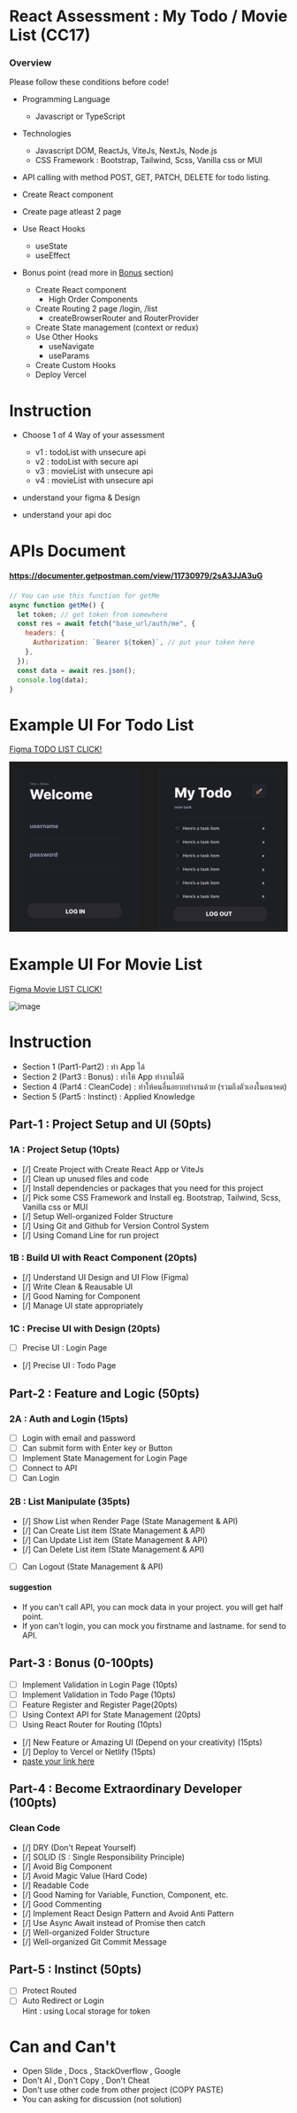 # React Assessment : My Todo / Movie List (CC17)

### Overview

Please follow these conditions before code!

- Programming Language
  - Javascript or TypeScript
- Technologies
  - Javascript DOM, ReactJs, ViteJs, NextJs, Node.js
  - CSS Framework : Bootstrap, Tailwind, Scss, Vanilla css or MUI
- API calling with method POST, GET, PATCH, DELETE for todo listing.
- Create React component
- Create page atleast 2 page
- Use React Hooks

  - useState
  - useEffect

- Bonus point (read more in [Bonus](#Bonus) section)
  - Create React component
    - High Order Components
  - Create Routing 2 page /login, /list
    - createBrowserRouter and RouterProvider
  - Create State management (context or redux)
  - Use Other Hooks
    - useNavigate
    - useParams
  - Create Custom Hooks
  - Deploy Vercel

# Instruction

- Choose 1 of 4 Way of your assessment

  - v1 : todoList with unsecure api
  - v2 : todoList with secure api
  - v3 : movieList with unsecure api
  - v4 : movieList with unsecure api

- understand your figma & Design
- understand your api doc

# APIs Document

#### https://documenter.getpostman.com/view/11730979/2sA3JJA3uG

```js
// You can use this function for getMe
async function getMe() {
  let token; // get token from somewhere
  const res = await fetch("base_url/auth/me", {
    headers: {
      Authorization: `Bearer ${token}`, // put your token here
    },
  });
  const data = await res.json();
  console.log(data);
}
```

# Example UI For Todo List

[Figma TODO LIST CLICK!](<https://www.figma.com/file/7IUnZ0T4gHcMmCUci8QiwW/Todo-List-for-Figma-projects-(Community)-(Copy)?type=design&node-id=1%3A230&mode=design&t=TQaatX2h2Tjg70W3-1>)

![image](./example.png)

# Example UI For Movie List

[Figma Movie LIST CLICK!](<https://www.figma.com/file/EvxT9hj6RQT3bUEGML9eVm/Movie-Listing-Web-App-(Community)-(Copy)?type=design&node-id=401%3A6827&mode=design&t=CgODUDQUdjzYtYWD-1>)

![image](./example-2.png)

# Instruction

- Section 1 (Part1-Part2) : ทำ App ได้
- Section 2 (Part3 : Bonus) : ทำให้ App ทำงานได้ดี
- Section 4 (Part4 : CleanCode) : ทำให้คนอื่นอยากทำงานด้วย (รวมถึงตัวเองในอนาคต)
- Section 5 (Part5 : Instinct) : Applied Knowledge

## Part-1 : Project Setup and UI (50pts)

### 1A : Project Setup (10pts)

- [/] Create Project with Create React App or ViteJs
- [/] Clean up unused files and code
- [/] Install dependencies or packages that you need for this project
- [/] Pick some CSS Framework and Install eg. Bootstrap, Tailwind, Scss, Vanilla css or MUI
- [/] Setup Well-organized Folder Structure
- [/] Using Git and Github for Version Control System
- [/] Using Comand Line for run project

### 1B : Build UI with React Component (20pts)

- [/] Understand UI Design and UI Flow (Figma)
- [/] Write Clean & Reausable UI
- [/] Good Naming for Component
- [/] Manage UI state appropriately

### 1C : Precise UI with Design (20pts)

- [ ] Precise UI : Login Page
- [/] Precise UI : Todo Page

## Part-2 : Feature and Logic (50pts)

### 2A : Auth and Login (15pts)

- [ ] Login with email and password
- [ ] Can submit form with Enter key or Button
- [ ] Implement State Management for Login Page
- [ ] Connect to API
- [ ] Can Login

### 2B : List Manipulate (35pts)

- [/] Show List when Render Page (State Management & API)
- [/] Can Create List item (State Management & API)
- [/] Can Update List item (State Management & API)
- [/] Can Delete List item (State Management & API)
- [ ] Can Logout (State Management & API)

#### suggestion

- If you can't call API, you can mock data in your project. you will get half point.
- If yon can't login, you can mock you firstname and lastname. for send to API.

## Part-3 : Bonus (0-100pts)

- [ ] Implement Validation in Login Page (10pts)
- [ ] Implement Validation in Todo Page (10pts)
- [ ] Feature Register and Register Page(20pts)
- [ ] Using Context API for State Management (20pts)
- [ ] Using React Router for Routing (10pts)
- [/] New Feature or Amazing UI (Depend on your creativity) (15pts)
- [/] Deploy to Vercel or Netlify (15pts)
- [paste your link here](https://cc17-react-assessment-champpaba.vercel.app/)

## Part-4 : Become Extraordinary Developer (100pts)

### Clean Code

- [/] DRY (Don't Repeat Yourself)
- [/] SOLID (S : Single Responsibility Principle)
- [/] Avoid Big Component
- [/] Avoid Magic Value (Hard Code)
- [/] Readable Code
- [/] Good Naming for Variable, Function, Component, etc.
- [/] Good Commenting
- [/] Implement React Design Pattern and Avoid Anti Pattern
- [/] Use Async Await instead of Promise then catch
- [/] Well-organized Folder Structure
- [/] Well-organized Git Commit Message

## Part-5 : Instinct (50pts)

- [ ] Protect Routed
- [ ] Auto Redirect or Login  
       Hint : using Local storage for token

# Can and Can't

- Open Slide , Docs , StackOverflow , Google
- Don't AI , Don't Copy , Don't Cheat
- Don't use other code from other project (COPY PASTE)
- You can asking for discussion (not solution)
